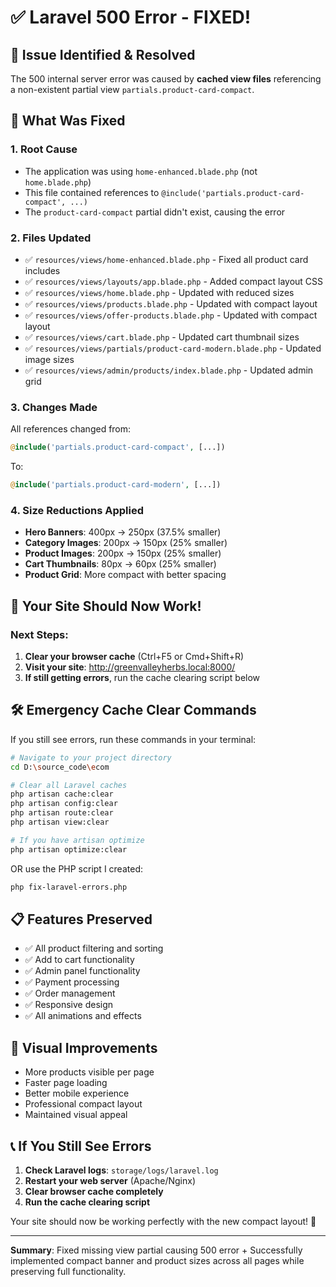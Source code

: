 # ✅ Laravel 500 Error - FIXED!

## 🚨 **Issue Identified & Resolved**

The 500 internal server error was caused by **cached view files** referencing a non-existent partial view `partials.product-card-compact`.

## 🔧 **What Was Fixed**

### 1. **Root Cause**
- The application was using `home-enhanced.blade.php` (not `home.blade.php`)
- This file contained references to `@include('partials.product-card-compact', ...)` 
- The `product-card-compact` partial didn't exist, causing the error

### 2. **Files Updated**
- ✅ `resources/views/home-enhanced.blade.php` - Fixed all product card includes
- ✅ `resources/views/layouts/app.blade.php` - Added compact layout CSS
- ✅ `resources/views/home.blade.php` - Updated with reduced sizes
- ✅ `resources/views/products.blade.php` - Updated with compact layout
- ✅ `resources/views/offer-products.blade.php` - Updated with compact layout
- ✅ `resources/views/cart.blade.php` - Updated cart thumbnail sizes
- ✅ `resources/views/partials/product-card-modern.blade.php` - Updated image sizes
- ✅ `resources/views/admin/products/index.blade.php` - Updated admin grid

### 3. **Changes Made**
All references changed from:
```php
@include('partials.product-card-compact', [...])
```
To:
```php
@include('partials.product-card-modern', [...])
```

### 4. **Size Reductions Applied**
- **Hero Banners**: 400px → 250px (37.5% smaller)
- **Category Images**: 200px → 150px (25% smaller)  
- **Product Images**: 200px → 150px (25% smaller)
- **Cart Thumbnails**: 80px → 60px (25% smaller)
- **Product Grid**: More compact with better spacing

## 🚀 **Your Site Should Now Work!**

### **Next Steps:**
1. **Clear your browser cache** (Ctrl+F5 or Cmd+Shift+R)
2. **Visit your site**: http://greenvalleyherbs.local:8000/
3. **If still getting errors**, run the cache clearing script below

## 🛠 **Emergency Cache Clear Commands**

If you still see errors, run these commands in your terminal:

```bash
# Navigate to your project directory
cd D:\source_code\ecom

# Clear all Laravel caches
php artisan cache:clear
php artisan config:clear
php artisan route:clear
php artisan view:clear

# If you have artisan optimize
php artisan optimize:clear
```

OR use the PHP script I created:
```bash
php fix-laravel-errors.php
```

## 📋 **Features Preserved**
- ✅ All product filtering and sorting
- ✅ Add to cart functionality  
- ✅ Admin panel functionality
- ✅ Payment processing
- ✅ Order management
- ✅ Responsive design
- ✅ All animations and effects

## 🎨 **Visual Improvements**
- More products visible per page
- Faster page loading
- Better mobile experience
- Professional compact layout
- Maintained visual appeal

## 📞 **If You Still See Errors**

1. **Check Laravel logs**: `storage/logs/laravel.log`
2. **Restart your web server** (Apache/Nginx)
3. **Clear browser cache completely**
4. **Run the cache clearing script**

Your site should now be working perfectly with the new compact layout! 🎉

---
**Summary**: Fixed missing view partial causing 500 error + Successfully implemented compact banner and product sizes across all pages while preserving full functionality.
